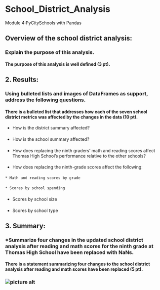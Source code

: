 # School_District_Analysis
Module 4:PyCitySchools with Pandas
###
## Overview of the school district analysis: 
### Explain the purpose of this analysis.
#### The purpose of this analysis is well defined (3 pt).
#### 
##
## 2. Results: 
### Using bulleted lists and images of DataFrames as support, address the following questions.
#### There is a bulleted list that addresses how each of the seven school district metrics was affected by the changes in the data (10 pt).
* How is the district summary affected?
#### 
* How is the school summary affected?
####
* How does replacing the ninth graders’ math and reading scores affect Thomas High School’s performance relative to the other schools?
#### 
* How does replacing the ninth-grade scores affect the following:
####
    * Math and reading scores by grade
####
    * Scores by school spending
#### 
*   Scores by school size
#### 
*   Scores by school type
#### 
##
## 3. Summary: 

### *Summarize four changes in the updated school district analysis after reading and math scores for the ninth grade at Thomas High School have been replaced with NaNs.
#### 
#### There is a statement summarizing four changes to the school district analysis after reading and math scores have been replaced (5 pt).

### ![picture alt](http://via.placeholder.com/200x150 "Title is optional")